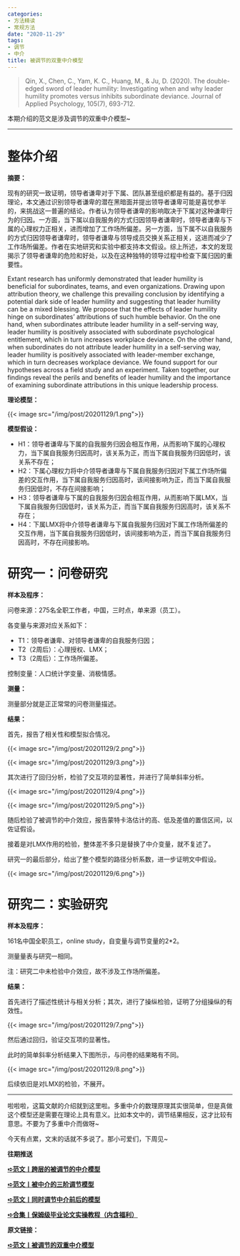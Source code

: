 ```yaml
---
categories:
- 方法精读
- 常规方法
date: "2020-11-29"
tags:
- 调节
- 中介
title: 被调节的双重中介模型
---
```

>Qin, X., Chen, C., Yam, K. C., Huang, M., & Ju, D. (2020). The double-edged sword of leader humility: Investigating when and why leader humility promotes versus inhibits subordinate deviance. Journal of Applied Psychology, 105(7), 693-712.

<!--more-->

本期介绍的范文是涉及调节的双重中介模型~

---

# **整体介绍**

**摘要：**

现有的研究一致证明，领导者谦卑对于下属、团队甚至组织都是有益的。基于归因理论，本文通过识别领导者谦卑的潜在黑暗面并提出领导者谦卑可能是喜忧参半的，来挑战这一普遍的结论。作者认为领导者谦卑的影响取决于下属对这种谦卑行为的归因。一方面，当下属以自我服务的方式归因领导者谦卑时，领导者谦卑与下属的心理权力正相关，进而增加了工作场所偏差。另一方面，当下属不以自我服务的方式归因领导者谦卑时，领导者谦卑与领导成员交换关系正相关，这进而减少了工作场所偏差。作者在实地研究和实验中都支持本文假设。综上所述，本文的发现揭示了领导者谦卑的危险和好处，以及在这种独特的领导过程中检查下属归因的重要性。

Extant research has uniformly demonstrated that leader humility is beneficial for subordinates, teams, and even organizations. Drawing upon attribution theory, we challenge this prevailing conclusion by identifying a potential dark side of leader humility and suggesting that leader humility can be a mixed blessing. We propose that the effects of leader humility hinge on subordinates’ attributions of such humble behavior. On the one hand, when subordinates attribute leader humility in a self-serving way, leader humility is positively associated with subordinate psychological entitlement, which in turn increases workplace deviance. On the other hand, when subordinates do not attribute leader humility in a self-serving way, leader humility is positively associated with leader-member exchange, which in turn decreases workplace deviance. We found support for our hypotheses across a field study and an experiment. Taken together, our findings reveal the perils and benefits of leader humility and the importance of examining subordinate attributions in this unique leadership process.

**理论模型：**

{{< image src="/img/post/20201129/1.png">}}

**模型假设：**

- H1：领导者谦卑与下属的自我服务归因会相互作用，从而影响下属的心理权力，当下属自我服务归因高时，该关系为正，而当下属自我服务归因低时，该关系不存在；
- H2：下属心理权力将中介领导者谦卑与下属自我服务归因对下属工作场所偏差的交互作用，当下属自我服务归因高时，该间接影响为正，而当下属自我服务归因低时，不存在间接影响；
- H3：领导者谦卑与下属的自我服务归因会相互作用，从而影响下属LMX，当下属自我服务归因低时，该关系为正，而当下属自我服务归因高时，该关系不存在；
- H4：下属LMX将中介领导者谦卑与下属自我服务归因对下属工作场所偏差的交互作用，当下属自我服务归因低时，该间接影响为正，而当下属自我服务归因高时，不存在间接影响。


# **研究一：问卷研究**

**样本及程序：**

问卷来源：275名全职工作者，中国，三时点，单来源（员工）。

各变量与来源对应关系如下：

- T1：领导者谦卑、对领导者谦卑的自我服务归因；
- T2（2周后）：心理授权、LMX；
- T3（2周后）：工作场所偏差。

控制变量：人口统计学变量、消极情感。

**测量：**

测量部分就是正正常常的问卷测量描述。

**结果：**

首先，报告了相关性和模型拟合情况。

{{< image src="/img/post/20201129/2.png">}}

{{< image src="/img/post/20201129/3.png">}}

其次进行了回归分析，检验了交互项的显著性，并进行了简单斜率分析。

{{< image src="/img/post/20201129/4.png">}}

{{< image src="/img/post/20201129/5.png">}}

随后检验了被调节的中介效应，报告蒙特卡洛估计的高、低及差值的置信区间，以佐证假设。

接着是对LMX作用的检验，整体差不多只是替换了中介变量，就不复述了。

研究一的最后部分，给出了整个模型的路径分析系数，进一步证明文中假设。

{{< image src="/img/post/20201129/6.png">}}

# **研究二：实验研究**

**样本及程序：**

161名中国全职员工，online study，自变量与调节变量的2*2。

测量量表与研究一相同。

注：研究二中未检验中介效应，故不涉及工作场所偏差。

**结果：**

首先进行了描述性统计与相关分析；其次，进行了操纵检验，证明了分组操纵的有效性。

{{< image src="/img/post/20201129/7.png">}}

然后通过回归，验证交互项的显著性。

此时的简单斜率分析结果入下图所示，与问卷的结果略有不同。

{{< image src="/img/post/20201129/8.png">}}

后续依旧是对LMX的检验，不展开。

---

啦啦啦，这篇文献的介绍就到这里啦。多重中介的数理原理其实很简单，但是真做这个模型还是需要在理论上具有意义。比如本文中的，调节结果相反，这才比较有意思。不要为了多重中介而做呀~



今天有点累，文末的话就不多说了。那小可爱们，下周见~



**往期推送**

**[➪范文丨跨层的被调节的中介模型](https://mp.weixin.qq.com/s?__biz=MzIwMDk1OTM2OQ==&mid=2247485569&idx=1&sn=03215c7b4977e0a05d49276a8db8b84c&chksm=96f47c67a183f5718ce8e47076fc2dda7a74e04b873b4581e45f97dba1bacf98fe83cf60fa9c&token=63758417&lang=zh_CN&scene=21#wechat_redirect)**

**[➪范文丨被中介的三阶调节模型](https://mp.weixin.qq.com/s?__biz=MzIwMDk1OTM2OQ==&mid=2247485685&idx=1&sn=8105590f688682b7f9c0ceaab71ee384&chksm=96f47c13a183f50562c3eb769695172464a0d5da5939ef7b1be50b5901eea5e7f010864e0331&token=993907874&lang=zh_CN&scene=21#wechat_redirect)**

**[➪范文丨同时调节中介前后的模型](https://mp.weixin.qq.com/s?__biz=MzIwMDk1OTM2OQ==&mid=2247485737&idx=1&sn=d4fceb03a0d0c4e827a43ee726307b42&chksm=96f47dcfa183f4d9bb2ed394d8ad0013c5da87d52068b105e9412ef9f074e37ab3e53e09a08d&token=698506762&lang=zh_CN#rd)**

**[➪合集丨保姆级毕业论文实操教程（内含福利）](https://mp.weixin.qq.com/s?__biz=MzIwMDk1OTM2OQ==&mid=2247485343&idx=1&sn=d99456fc386248f9ac26fdfddf5376c9&chksm=96f47379a183fa6f339773e5ae8442811954f233fb300afa67e3aef6f5c2bb36dbefc3c96bd2&token=491662985&lang=zh_CN&scene=21#wechat_redirect)**

**原文链接：**

**[➪范文丨被调节的双重中介模型](https://mp.weixin.qq.com/s?__biz=MzIwMDk1OTM2OQ==&mid=2247485713&idx=1&sn=ef4a2a2ffe951a42248d96fd6d970e43&chksm=96f47df7a183f4e172978aacd0fb7dc61ce498cd52997533350c2c15acc6486c0ef453493fff&token=993907874&lang=zh_CN&scene=21#wechat_redirect)**